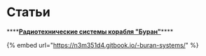 # Статьи

\*\*\*\*[**Радиотехнические системы корабля "Буран"**](https://notes.n3m3515.space/2017/stati/radiotekhnicheskie-sistemy-korablya-buran)\*\*\*\*

{% embed url="https://n3m351d4.gitbook.io/-buran-systems/" %}



